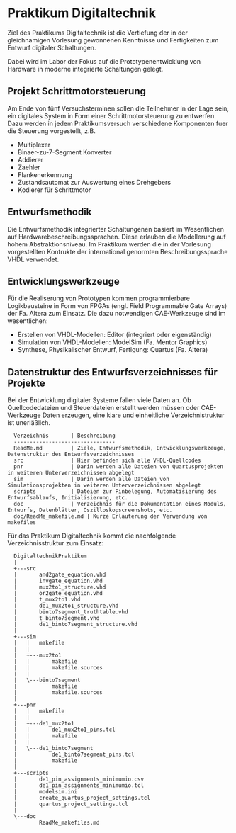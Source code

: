 Praktikum Digitaltechnik
========================

Ziel des Praktikums Digitaltechnik ist die Vertiefung der in der gleichnamigen Vorlesung gewonnenen Kenntnisse und Fertigkeiten zum Entwurf digitaler Schaltungen.

Dabei wird im Labor der Fokus auf die Prototypenentwicklung von Hardware in moderne integrierte Schaltungen gelegt.


Projekt Schrittmotorsteuerung
-----------------------------

Am Ende von fünf Versuchsterminen sollen die Teilnehmer in der Lage sein, ein digitales System in Form einer Schrittmotorsteuerung zu entwerfen. Dazu werden in jedem Praktikumsversuch verschiedene  Komponenten fuer die Steuerung vorgestellt, z.B.

  * Multiplexer
  * Binaer-zu-7-Segment Konverter
  * Addierer
  * Zaehler
  * Flankenerkennung
  * Zustandsautomat zur Auswertung eines Drehgebers
  * Kodierer für Schrittmotor


Entwurfsmethodik
----------------

Die Entwurfsmethodik integrierter Schaltungenen basiert im Wesentlichen auf Hardwarebeschreibungssprachen. Diese erlauben die Modellerung auf hohem Abstraktionsniveau. Im Praktikum werden die in der Vorlesung vorgestellten Kontrukte der international genormten Beschreibungssprache VHDL verwendet.

  
Entwicklungswerkzeuge
---------------------

Für die Realiserung von Prototypen kommen programmierbare Logikbausteine in Form von FPGAs (engl. Field Programmable Gate Arrays) der Fa. Altera zum Einsatz. Die dazu notwendigen CAE-Werkzeuge sind im wesentlichen:

  * Erstellen von VHDL-Modellen: Editor (integriert oder eigenständig)
  * Simulation von VHDL-Modellen: ModelSim (Fa. Mentor Graphics)
  * Synthese, Physikalischer Entwurf, Fertigung: Quartus (Fa. Altera)


Datenstruktur des Entwurfsverzeichnisses für Projekte
-----------------------------------------------------

Bei der Entwicklung digitaler Systeme fallen viele Daten an. Ob Quellcodedateien und Steuerdateien erstellt werden müssen oder CAE-Werkzeuge Daten erzeugen, eine klare und einheitliche Verzeichnistruktur ist unerläßlich.

```
  Verzeichnis       | Beschreibung
  --------------------------------
  ReadMe.md         | Ziele, Entwurfsmethodik, Entwicklungswerkzeuge, Datenstruktur des Entwurfsverzeichnisses
  src               | Hier befinden sich alle VHDL-Quellcodes
  pnr               | Darin werden alle Dateien von Quartusprojekten in weiteren Unterverzeichnissen abgelegt
  sim               | Darin werden alle Dateien von Simulationsprojekten in weiteren Unterverzeichnissen abgelegt
  scripts           | Dateien zur Pinbelegung, Automatisierung des Entwurfsablaufs, Initialisierung, etc.
  doc               | Verzeichnis für die Dokumentation eines Moduls, Entwurfs, Datenblätter, Oszilloskopscreenshots, etc.
  doc/ReadMe_makefile.md | Kurze Erläuterung der Verwendung von makefiles
```

Für das Praktikum Digitaltechnik kommt die nachfolgende Verzeichnisstruktur zum Einsatz:

```
  DigitaltechnikPraktikum
  |
  +---src
  |       and2gate_equation.vhd
  |       invgate_equation.vhd
  |       mux2to1_structure.vhd
  |       or2gate_equation.vhd
  |       t_mux2to1.vhd
  |       de1_mux2to1_structure.vhd
  |       binto7segment_truthtable.vhd
  |       t_binto7segment.vhd
  |       de1_binto7segment_structure.vhd
  |
  +---sim
  |   |   makefile
  |   |
  |   +---mux2to1
  |   |       makefile
  |   |       makefile.sources
  |   |
  |   \---binto7segment
  |           makefile
  |           makefile.sources
  |
  +---pnr
  |   |   makefile
  |   |
  |   +---de1_mux2to1
  |   |       de1_mux2to1_pins.tcl
  |   |       makefile
  |   |
  |   \---de1_binto7segment
  |           de1_binto7segment_pins.tcl
  |           makefile
  |
  +---scripts
  |       de1_pin_assignments_minimumio.csv
  |       de1_pin_assignments_minimumio.tcl
  |       modelsim.ini
  |       create_quartus_project_settings.tcl
  |       quartus_project_settings.tcl
  |
  \---doc
          ReadMe_makefiles.md
```
